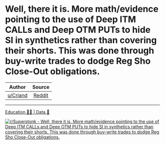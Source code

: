 Well, there it is. More math/evidence pointing to the use of Deep ITM CALLs and Deep OTM PUTs to hide SI in synthetics rather than covering their shorts. This was done through buy-write trades to dodge Reg Sho Close-Out obligations.
========================================================================================================================================================================================================================================

| Author       | Source       | 
| :-------------: |:-------------:|
|  [u/Criand](https://www.reddit.com/user/Criand/) | [Reddit](https://www.reddit.com/r/Superstonk/comments/oc4f79/well_there_it_is_more_mathevidence_pointing_to/) | 

---

[Education 👨‍🏫 | Data 🔢](https://www.reddit.com/r/Superstonk/search?q=flair_name%3A%22Education%20%F0%9F%91%A8%E2%80%8D%F0%9F%8F%AB%20%7C%20Data%20%F0%9F%94%A2%22&restrict_sr=1)

[![r/Superstonk - Well, there it is. More math/evidence pointing to the use of Deep ITM CALLs and Deep OTM PUTs to hide SI in synthetics rather than covering their shorts. This was done through buy-write trades to dodge Reg Sho Close-Out obligations.](https://i.redd.it/z7k7jiowsq871.png)](https://i.redd.it/z7k7jiowsq871.png)
